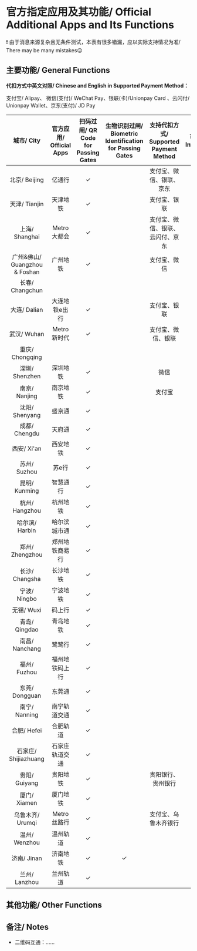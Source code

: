 # 官方指定应用及其功能/ Official Additional Apps and Its Functions

❗ 由于消息来源复杂且无条件测试，本表有很多错漏，应以实际支持情况为准/ There may be many mistakes😑

## 主要功能/ General Functions
**代扣方式中英文对照/ Chinese and English in Supported Payment Method：**

支付宝/ Alipay、 微信(支付)/ WeChat Pay、银联(卡)/Unionpay Card 、云闪付/ Unionpay Wallet、京东(支付)/ JD Pay

| 城市/ City | 官方应用/ Official Apps | 扫码过闸/ QR Code for Passing Gates | 生物识别过闸/ Biometric Identification for Passing Gates | 支持代扣方式/ Supported Payment Method | 可刷公交/ Bus Interchangeable | 其他指定应用/ Other Apps Available |
| :-: | :-: | :-: | :-: | :-: | :-: | :-: |
| 北京/ Beijing | 亿通行 | ✓ | | 支付宝、微信、银联、京东 | ✓ | 北京一卡通、北京公交 |
| 天津/ Tianjin | 天津地铁 | ✓ | | 支付宝、银联 |
| 上海/ Shanghai | Metro大都会 | ✓ | | 支付宝、微信、银联、云闪付、京东 |
| 广州&佛山/ Guangzhou & Foshan | 广州地铁 | ✓ | | 支付宝、微信 |
| 长春/ Changchun | |
| 大连/ Dalian | 大连地铁e出行 | ✓ | | 支付宝、银联 |
| 武汉/ Wuhan | Metro新时代 | ✓ | | 支付宝、微信、银联 |
| 重庆/ Chongqing | |
| 深圳/ Shenzhen | 深圳地铁 | ✓ | | 微信 |
| 南京/ Nanjing | 南京地铁 | ✓ | | 支付宝 |
| 沈阳/ Shenyang | 盛京通 | ✓ | | |
| 成都/ Chengdu | 天府通 | ✓ | | |
| 西安/ Xi'an | 西安地铁 | ✓ | | |
| 苏州/ Suzhou | 苏e行 | ✓ | | |
| 昆明/ Kunming | 智慧通行 | ✓ | |
| 杭州/ Hangzhou | 杭州地铁 | ✓ | |
| 哈尔滨/ Harbin | 哈尔滨城市通 | ✓ | |
| 郑州/ Zhengzhou | 郑州地铁商易行 | ✓ | |
| 长沙/ Changsha | 长沙地铁 | ✓ | |
| 宁波/ Ningbo | 宁波地铁 | ✓ | |
| 无锡/ Wuxi | 码上行 | ✓ | |
| 青岛/ Qingdao | 青岛地铁 | ✓ | |
| 南昌/ Nanchang | 鹭鹭行 | ✓ | |
| 福州/ Fuzhou | 福州地铁码上行 | ✓ | |
| 东莞/ Dongguan | 东莞通 | ✓ | |
| 南宁/ Nanning | 南宁轨道交通 | ✓ | |
| 合肥/ Hefei | 合肥轨道 | ✓ | |
| 石家庄/ Shijiazhuang | 石家庄轨道交通 | ✓ | |
| 贵阳/ Guiyang | 贵阳地铁 | ✓ | | 贵阳银行、贵州银行 |
| 厦门/ Xiamen | 厦门地铁 | ✓ | |
| 乌鲁木齐/ Urumqi | Metro丝路行 | ✓ |  | 支付宝、乌鲁木齐银行 | | 乌鲁木齐地铁 |
| 温州/ Wenzhou | 温州轨道 | ✓ | |
| 济南/ Jinan | 济南地铁 | ✓ | ✓ |
| 兰州/ Lanzhou | 兰州轨道 | ✓ | |

## 其他功能/ Other Functions

## 备注/ Notes
- 二维码互通：……
